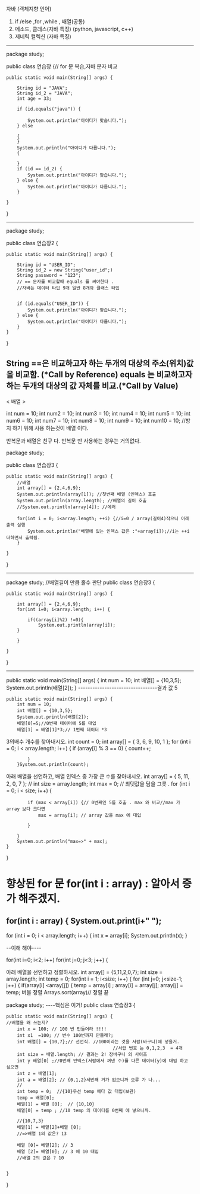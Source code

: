 자바 (객체지향 언어)
1. if /else ,for ,while , 배열(공통)
2. 메소드, 클래스(자바 특징)
	(python, javascript, c++)
3. 제네릭 컬렉션 (자바 특징)
-----------------------------------------------------------------------------------------------------
package study;

public class 연습장 {// for 문 복습,자바 문자 비교 

	public static void main(String[] args) {

		String id = "JAVA";
		String id_2 = "JAVA";
		int age = 33;

		if (id.equals("java")) {

			System.out.println("아이디가 맞습니다.");
		} else

		{
		}
		System.out.println("아이디가 다릅니다.");
		{

		}
		if (id == id_2) {
			System.out.println("아이디가 맞습니다.");
		} else {
			System.out.println("아이디가 다릅니다.");
		}

	}
}








----------------------------------------------------------------------------------

package study;

public class 연습장2 {

	public static void main(String[] args) {

		String id = "USER_ID";
		String id_2 = new String("user_id";)
		String password = "123";
		// == 문자를 비교할때 equals 를 써야한다 .
		//자바는 데이터 타입 9개 일반 8개와 클래스 타입 
		
		
		if (id.equals("USER_ID")) {
			System.out.println("아이디가 맞습니다.");
		} else {
			System.out.println("아이디가 다릅니다.");
		}
	}
}








String ==은 비교하고자 하는 두개의 대상의 주소(위치)값을 비교함.
(*Call by Reference)
equals 는 비교하고자 하는 두개의 대상의 값 자체를 비교.(*Call by Value)
------------------------------------------------------------------------------
< 배열 >

int num = 10;
		int num2 = 10;
		int num3 = 10;
		int num4 = 10;
		int num5 = 10;
		int num6 = 10;
		int num7 = 10;
		int num8 = 10;
		int num9 = 10;
		int num10 = 10;   	//방지 하기 위해 사용 하는것이 배열 이다.




반복문과 배열은 친구 다. 
반복문 만 사용하는 경우는 거의없다.




package study;

public class 연습장3 {

	public static void main(String[] args) {
		//배열 
		int array[] = {2,4,6,9};
		System.out.println(array[1]); //첫번째 배열 (인덱스) 호출 
		System.out.println(array.length); //배열의 길이 호출 
		//System.out.println(array[4]); //에러 
		
		for(int i = 0; i<array.length; ++i) {//i=0 / array(길이4)작으니 아래 출력 실행
			System.out.println("배열에 있는 인덱스 값은 :"+array[i]);//i는 ++i 더하면서 출력됨.
		}
		
	}
}


-----------------------------------


package study;
//배열길이 만큼 홀수 판단
public class 연습장3 {

	public static void main(String[] args) {
		
		int array[] = {2,4,6,9};
		for(int i=0; i<array.length; i++) {
		
			if((array[i]%2) !=0){
				System.out.println(array[i]);
		}
		
		}
		
	}
}



-----------------------------------
public static void main(String[] args) {
		int num = 10;
		int 배열[] = {10,3,5};
		System.out.println(배열[2]);
}
---------------------------------결과 값 5

	public static void main(String[] args) {
		int num = 10;
		int 배열[] = {10,3,5};
		System.out.println(배열[2]);
		배열[0]=5;//0번째 데이터에 5를 대입
		배열[1] = 배열[1]*3;// 1번째 데이터 *3
	



3의배수 개수를 찾아내시오.
		int count = 0;
		int array[] = { 3, 6, 9, 10, 1 };
		for (int i = 0; i < array.length; i++) {
			if (array[i] % 3 == 0) {
				count++;

			}
		}System.out.println(count);

아래 배열을 선언하고, 배열 인덱스 중 가장 큰 수를 찾아내시오.
		int array[] = { 5, 11, 2, 0, 7 }; //
		int size = array.length;
		int max = 0; // 최댓값을 담을 그릇 .
		for (int i = 0; i < size; i++) {

			if (max < array[i]) {// 0번째인 5를 호출 . max 와 비교//max 가 array 보다 크다면
				max = array[i]; // array 값을 max 에 대입

			}

		}
		System.out.println("max=>" + max);
	}

}




향상된 for 문 <each>
for(int i : array) : 알아서 증가 해주겠지.
=
for(int i : array) {
		System.out.print(i+" ");
---------------------------------------------------------------------
for (int i = 0; i < array.length; i++) {
			int x = array[i];
			System.out.println(x);
		}



--이해 해야----

for(int i=0; i<2; i++)
for(int j=0; j<3; j++) {




아래 배열을 선언하고 정렬하시오. 
		int array[] = {5,11,2,0,7}; 
		int size = array.length;
		int temp = 0;
			for(int i = 1; i<size; i++) {
				for (int j=0; j<size-1; j++) {
					if(array[i] <array[j]) {
				temp = array[i]	;
				array[i] = array[j];
				array[j] = temp; 
버블 정렬
Arrays.sort(array)// 졍렬 끝 





package study;
----핵심은 이거!
public class 연습장3 {

	public static void main(String[] args) {
	//배열을 왜 쓰는지?
		int x = 100; // 100 번 만들어라 !!!!
		int x1  =100; // 변수 100번까지 만들래?;
		int 배열[] = {10,7};// 선언식. //100이라는 것을 서랍(바구니)에 넣을거.
											//서랍 번호 는 0,1,2,3  = 4개 
		int size = 배열.length; // 결과는 2! 장바구니 의 사이즈 
		int y 배열[0] ;//0번째 인덱스(서랍에서 꺼낸 수)를 다른 데이터(y)에 대입 하고 싶으면
		int z = 배열[1];
		int a = 배열[2]; // {0,1,2}세번째 거가 없으니까 오류 가 나...
		//
		int temp = 0;  //{10}우선 temp 에다 값 대입(보관) 
		temp = 배열[0];
		배열[1] = 배열 [0];  // {10,10}
		배열[0] = temp ; //10 temp 의 데이터를 0번째 에 넣으니까.
		
		//{10,7,3}
		배열[1] = 배열[2]+배열 [0];
		//=>배열 1의 값은? 13 
		
		배열 [0]= 베열[2]; // 3
		배열 [2]= 배열[0]; // 3 에 10 대입 
		//배열 2의 값은 ? 10
		
		
	}
}
		
		
